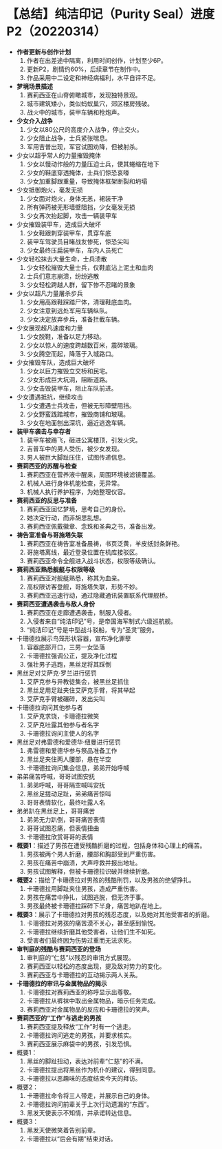# 【总结】纯洁印记（Purity Seal）进度P2（20220314）

-   **作者更新与创作计划**
    1.  作者在出差途中隔离，利用时间创作，计划至少6P。
    2.  更新P2，剧情约60%，后续章节在制作中。
    3.  作品采用中二设定和神经病福利，水平自评不足。
-   **梦境场景描述**
    1.  赛莉西亚在山脊俯瞰城市，发现独特景观。
    2.  城市建筑矮小，类似蚂蚁巢穴，郊区楼房残破。
    3.  战火中的城市，装甲车辆和枪炮声。
-   **少女介入战争**
    1.  少女以80公尺的高度介入战争，停止交火。
    2.  少女阻止战争，士兵紧张喘息。
    3.  军用吉普出现，军官试图劝降，但被射杀。
-   少女以超乎常人的力量摧毁掩体
    1.  少女以慢动作般的力量压迫士兵，使其蜷缩在地下
    2.  少女的鞋底穿透掩体，士兵们惊恐哀嚎
    3.  少女加重脚跟重量，导致掩体框架断裂和坍塌
-   少女抵御炮火，毫发无损
    1.  少女面对炮火，身体无恙，裙装干净
    2.  所有弹药被无形墙壁阻挡，少女毫发无损
    3.  少女再次抬起脚，攻击一辆装甲车
-   少女摧毁装甲车，造成巨大破坏
    1.  少女鞋跟刺穿装甲车，贯穿车底
    2.  装甲车驾驶员目睹战友惨死，惊恐尖叫
    3.  少女最终压扁装甲车，车内人员死亡
-   少女轻松抹去大量生命，士兵溃散
    1.  少女轻松摧毁大量士兵，仅鞋底沾上泥土和血肉
    2.  士兵们意志崩溃，纷纷逃散
    3.  少女轻松跨越人群，留下惨不忍睹的景象
-   少女以超凡力量屠杀步兵
    1.  少女用高跟鞋踩踏尸体，清理鞋底血肉。
    2.  少女注意到远处军用车辆纵队。
    3.  少女决定放弃步兵，准备拦截车辆。
-   少女展现超凡速度和力量
    1.  少女脱鞋，准备以足力移动。
    2.  少女以惊人的速度跨越数百米，震碎玻璃。
    3.  少女腾空而起，降落于入城路口。
-   少女摧毁车队，造成巨大破坏
    1.  少女以巨力摧毁立交桥和民宅。
    2.  少女形成巨大坑洞，阻断道路。
    3.  少女击毁装甲车，阻止车队前进。
-   少女遭遇抵抗，继续攻击
    1.  少女遭遇士兵攻击，但被无形障壁阻挡。
    2.  少女野蛮践踏城市，摧毁商铺和玻璃。
    3.  少女在地面刨出深坑，逼近逃逸车辆。
-   **装甲车袭击与幸存者**
    1.  装甲车被踢飞，砸进公寓楼顶，引发火灾。
    2.  吉普车中的男人受伤，被少女发现。
    3.  男人被巨大脚趾压住，试图传递信息。
-   **赛莉西亚的苏醒与检查**
    1.  赛莉西亚在营养液中醒来，周围环境被滤镜覆盖。
    2.  机械人进行身体机能检查，无异常。
    3.  机械人执行养护程序，为她整理仪容。
-   **赛莉西亚的反思与准备**
    1.  赛莉西亚回忆梦境，思考自己的身份。
    2.  她决定行动，而非胡思乱想。
    3.  赛莉西亚佩戴徽章、念珠和圣典之书，准备出发。
-   **祷告室准备与哥施塔失联**
    1.  赛莉西亚在祷告室准备晨祷，书页泛黄，羊皮纸封条鲜艳。
    2.  哥施塔离线，最近登录位置在机库接驳区。
    3.  赛莉西亚命令全舰进入战斗状态，权限等级确认。
-   **赛莉西亚熟悉舰艇与权限等级**
    1.  赛莉西亚对舰艇熟悉，称其为血亲。
    2.  高权限访客登舰，哥施塔失联，形势不妙。
    3.  赛莉西亚迅速行动，通过隐藏通讯装置联系代理舰桥。
-   **赛莉西亚遭遇袭击与敌人身份**
    1.  赛莉西亚在走廊遭遇袭击，制服入侵者。
    2.  入侵者来自“纯洁印记”号，是帝国海军制式六级巡航舰。
    3.  “纯洁印记”号是中型战斗驳船，专为“圣灵”服务。
-   卡珊德拉展示鸟笼形状容器，宣布净化罪孽
    1.  容器底部开口，三男一女坠落
    2.  卡珊德拉强调公正，提及净化过程
    3.  强壮男子逃跑，黑丝足将其踩倒
-   黑丝足对艾萨克·罗兰进行惩罚
    1.  艾萨克参与异教徒集会，被黑丝足抓住
    2.  黑丝足用足趾夹住艾萨克手臂，将其举起
    3.  艾萨克手臂被碾碎，发出尖叫
-   卡珊德拉询问其他参与者
    1.  艾萨克求饶，卡珊德拉微笑
    2.  艾萨克吐露其他参与者名字
    3.  卡珊德拉询问主使人的名字
-   黑丝足对弗雷德和爱德华·纽曼进行惩罚
    1.  弗雷德和爱德华参与祭品准备工作
    2.  黑丝足夹住两人腰部，悬在半空
    3.  卡珊德拉询问集会信息，弟弟开始呼喊
-   弟弟痛苦呼喊，哥哥试图安抚
    1.  弟弟呼喊，哥哥隔空喊叫安抚
    2.  黑丝足搓动足趾，弟弟痛苦惊叫
    3.  哥哥表情软化，最终吐露人名
-   弟弟趴在黑丝足上，哥哥痛苦
    1.  弟弟无力趴倒，哥哥痛苦表情
    2.  哥哥试图忍痛，但表情扭曲
    3.  卡珊德拉欣赏哥哥的表情
-   **概要1**：描述了男孩在遭受残酷折磨的过程，包括身体和心理上的痛苦。
    1.  男孩被两个男人折磨，腰部和胸部受到严重伤害。
    2.  男孩在痛苦中崩溃，大声呼救并报出地址。
    3.  男孩试图解释，但被卡珊德拉识破并继续折磨。
-   **概要2**：描绘了卡珊德拉对男孩的残酷刑罚，以及男孩的绝望挣扎。
    1.  卡珊德拉用脚趾夹住男孩，造成严重伤害。
    2.  男孩在痛苦中挣扎，试图逃脱，但无济于事。
    3.  男孩最终被卡珊德拉踩碎下半身，痛苦地趴在地上。
-   **概要3**：展示了卡珊德拉对男孩的残忍态度，以及她对其他受害者的折磨。
    1.  卡珊德拉对男孩的痛苦漠不关心，甚至感到愉悦。
    2.  卡珊德拉继续折磨其他受害者，让他们生不如死。
    3.  受害者们最终因为伤势过重而无法求死。
-   **审判庭的残酷与赛莉西亚的登场**
    1.  审判庭的“仁慈”以残忍的审讯方式展现。
    2.  赛莉西亚以轻松的态度出现，提及敌对势力的变化。
    3.  赛莉西亚与卡珊德拉的互动揭示两人关系。
-   **卡珊德拉的审讯与金属物品的揭示**
    1.  卡珊德拉对赛莉西亚的称呼显示出尊敬。
    2.  卡珊德拉从裤袜中取出金属物品，暗示任务完成。
    3.  赛莉西亚对金属物品的反应和卡珊德拉的笑声。
-   **赛莉西亚的“工作”与逃走的男孩**
    1.  赛莉西亚提及释放“工作”时有一个逃走。
    2.  卡珊德拉询问逃走的男孩，并要求核实。
    3.  赛莉西亚展示麻袋中的男孩，引发恐惧。
-   概要1：
    1.  黑丝的脚趾扭动，表达对前辈“仁慈”的不满。
    2.  卡珊德拉提出将黑丝作为机仆的建议，得到同意。
    3.  卡珊德拉以恶趣味的态度结束今天的拜访。
-   概要2：
    1.  卡珊德拉命令将三人带走，并展示自己的身体。
    2.  卡珊德拉询问前辈关于上次行动遗漏的“东西”。
    3.  黑发天使表示不知情，并承诺转达信息。
-   概要3：
    1.  黑发天使微笑着告别前辈。
    2.  卡珊德拉以“后会有期”结束对话。